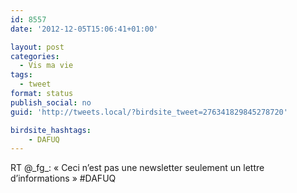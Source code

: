 ```yaml
---
id: 8557
date: '2012-12-05T15:06:41+01:00'

layout: post
categories:
  - Vis ma vie
tags:
  - tweet
format: status
publish_social: no
guid: 'http://tweets.local/?birdsite_tweet=276341829845278720'

birdsite_hashtags:
    - DAFUQ
---
```


RT @\_fg\_: « Ceci n’est pas une newsletter seulement un lettre d’informations » #DAFUQ